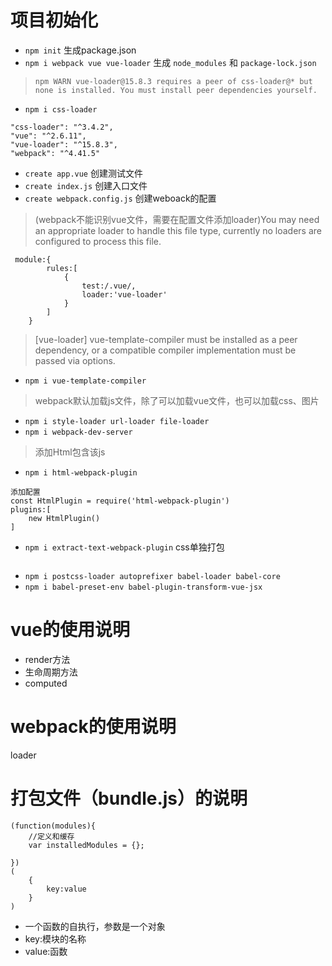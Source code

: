# 项目初始化
+ `npm init` 生成package.json
+ `npm i webpack vue vue-loader` 生成 `node_modules` 和 `package-lock.json`
> `npm WARN vue-loader@15.8.3 requires a peer of css-loader@* but none is installed. You must install peer dependencies yourself.`
+ `npm i css-loader`
```
"css-loader": "^3.4.2",
"vue": "^2.6.11",
"vue-loader": "^15.8.3",
"webpack": "^4.41.5"
```
+ `create app.vue` 创建测试文件
+ `create index.js` 创建入口文件
+ `create webpack.config.js` 创建weboack的配置
> (webpack不能识别vue文件，需要在配置文件添加loader)You may need an appropriate loader to handle this file type, currently no loaders are configured to process this file.
```
 module:{
        rules:[
            {
                test:/.vue/,
                loader:'vue-loader'
            }
        ]
    }
```
>[vue-loader] vue-template-compiler must be installed as a peer dependency, or a compatible compiler implementation must be passed via options.
+  `npm i vue-template-compiler`
> webpack默认加载js文件，除了可以加载vue文件，也可以加载css、图片
+ `npm i style-loader url-loader file-loader`
+ `npm i webpack-dev-server`
> 添加Html包含该js
+ `npm i html-webpack-plugin`
```
添加配置
const HtmlPlugin = require('html-webpack-plugin')
plugins:[
    new HtmlPlugin()
]
```
+ `npm i extract-text-webpack-plugin` css单独打包
```

```
+ `npm i postcss-loader autoprefixer babel-loader babel-core`
+ `npm i babel-preset-env babel-plugin-transform-vue-jsx`
# vue的使用说明
- render方法
- 生命周期方法
- computed

# webpack的使用说明
loader 
# 打包文件（bundle.js）的说明
```
(function(modules){
    //定义和缓存
    var installedModules = {};
    
})
(
    {
        key:value
    }
)
```
- 一个函数的自执行，参数是一个对象
- key:模块的名称
- value:函数